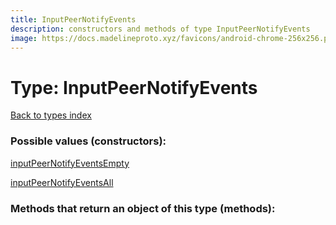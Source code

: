 ```yaml
---
title: InputPeerNotifyEvents
description: constructors and methods of type InputPeerNotifyEvents
image: https://docs.madelineproto.xyz/favicons/android-chrome-256x256.png
---
```

# Type: InputPeerNotifyEvents  
[Back to types index](index.md)



### Possible values (constructors):

[inputPeerNotifyEventsEmpty](../constructors/inputPeerNotifyEventsEmpty.md)  

[inputPeerNotifyEventsAll](../constructors/inputPeerNotifyEventsAll.md)  



### Methods that return an object of this type (methods):



